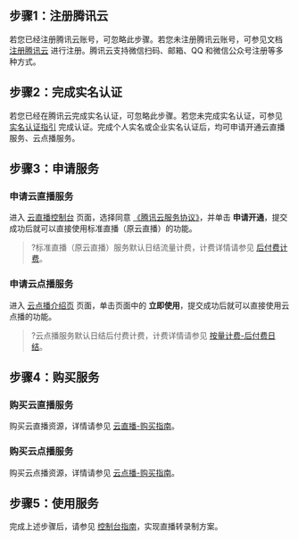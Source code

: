 ## 步骤1：注册腾讯云

若您已经注册腾讯云账号，可忽略此步骤。若您未注册腾讯云账号，可参见文档 [注册腾讯云](https://cloud.tencent.com/document/product/378/17985) 进行注册。腾讯云支持微信扫码、邮箱、QQ 和微信公众号注册等多种方式。

## 步骤2：完成实名认证

若您已经在腾讯云完成实名认证，可忽略此步骤。若您未完成实名认证，可参见 [实名认证指引](https://cloud.tencent.com/document/product/378/3629) 完成认证。完成个人实名或企业实名认证后，均可申请开通云直播服务、云点播服务。

## 步骤3：申请服务

### 申请云直播服务
进入 [云直播控制台](https://console.cloud.tencent.com/live) 页面，选择同意 [《腾讯云服务协议》](https://cloud.tencent.com/document/product/301/1967)，并单击 **申请开通**，提交成功后就可以直接使用标准直播（原云直播）的功能。
>?标准直播（原云直播）服务默认日结流量计费，计费详情请参见 [后付费计费](https://cloud.tencent.com/document/product/267/34175)。

### 申请云点播服务

进入 [云点播介绍页](https://cloud.tencent.com/product/vod) 页面，单击页面中的 **立即使用**，提交成功后就可以直接使用云点播的功能。
>?云点播服务默认日结后付费计费，计费详情请参见 [按量计费-后付费日结](https://cloud.tencent.com/document/product/266/14666)。

## 步骤4：购买服务

### 购买云直播服务 

购买云直播资源，详情请参见 [云直播-购买指南](https://cloud.tencent.com/document/product/267/2818)。

### 购买云点播服务

购买云点播资源，详情请参见 [云点播-购买指南](https://cloud.tencent.com/document/product/266/2838)。

## 步骤5：使用服务

完成上述步骤后，请参见 [控制台指南](https://cloud.tencent.com/document/product/1358/50193)，实现直播转录制方案。
 
